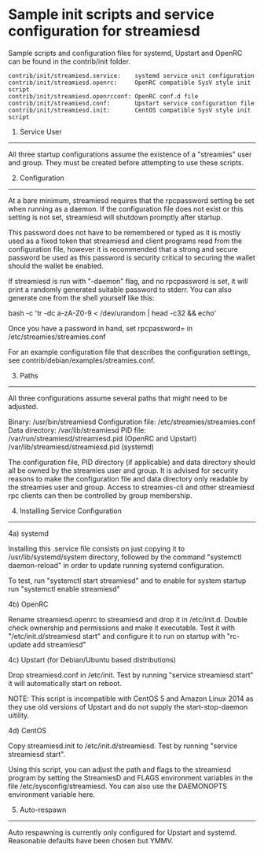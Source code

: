 Sample init scripts and service configuration for streamiesd
==========================================================

Sample scripts and configuration files for systemd, Upstart and OpenRC
can be found in the contrib/init folder.

    contrib/init/streamiesd.service:    systemd service unit configuration
    contrib/init/streamiesd.openrc:     OpenRC compatible SysV style init script
    contrib/init/streamiesd.openrcconf: OpenRC conf.d file
    contrib/init/streamiesd.conf:       Upstart service configuration file
    contrib/init/streamiesd.init:       CentOS compatible SysV style init script

1. Service User
---------------------------------

All three startup configurations assume the existence of a "streamies" user
and group.  They must be created before attempting to use these scripts.

2. Configuration
---------------------------------

At a bare minimum, streamiesd requires that the rpcpassword setting be set
when running as a daemon.  If the configuration file does not exist or this
setting is not set, streamiesd will shutdown promptly after startup.

This password does not have to be remembered or typed as it is mostly used
as a fixed token that streamiesd and client programs read from the configuration
file, however it is recommended that a strong and secure password be used
as this password is security critical to securing the wallet should the
wallet be enabled.

If streamiesd is run with "-daemon" flag, and no rpcpassword is set, it will
print a randomly generated suitable password to stderr.  You can also
generate one from the shell yourself like this:

bash -c 'tr -dc a-zA-Z0-9 < /dev/urandom | head -c32 && echo'

Once you have a password in hand, set rpcpassword= in /etc/streamies/streamies.conf

For an example configuration file that describes the configuration settings,
see contrib/debian/examples/streamies.conf.

3. Paths
---------------------------------

All three configurations assume several paths that might need to be adjusted.

Binary:              /usr/bin/streamiesd
Configuration file:  /etc/streamies/streamies.conf
Data directory:      /var/lib/streamiesd
PID file:            /var/run/streamiesd/streamiesd.pid (OpenRC and Upstart)
                     /var/lib/streamiesd/streamiesd.pid (systemd)

The configuration file, PID directory (if applicable) and data directory
should all be owned by the streamies user and group.  It is advised for security
reasons to make the configuration file and data directory only readable by the
streamies user and group.  Access to streamies-cli and other streamiesd rpc clients
can then be controlled by group membership.

4. Installing Service Configuration
-----------------------------------

4a) systemd

Installing this .service file consists on just copying it to
/usr/lib/systemd/system directory, followed by the command
"systemctl daemon-reload" in order to update running systemd configuration.

To test, run "systemctl start streamiesd" and to enable for system startup run
"systemctl enable streamiesd"

4b) OpenRC

Rename streamiesd.openrc to streamiesd and drop it in /etc/init.d.  Double
check ownership and permissions and make it executable.  Test it with
"/etc/init.d/streamiesd start" and configure it to run on startup with
"rc-update add streamiesd"

4c) Upstart (for Debian/Ubuntu based distributions)

Drop streamiesd.conf in /etc/init.  Test by running "service streamiesd start"
it will automatically start on reboot.

NOTE: This script is incompatible with CentOS 5 and Amazon Linux 2014 as they
use old versions of Upstart and do not supply the start-stop-daemon uitility.

4d) CentOS

Copy streamiesd.init to /etc/init.d/streamiesd. Test by running "service streamiesd start".

Using this script, you can adjust the path and flags to the streamiesd program by
setting the StreamiesD and FLAGS environment variables in the file
/etc/sysconfig/streamiesd. You can also use the DAEMONOPTS environment variable here.

5. Auto-respawn
-----------------------------------

Auto respawning is currently only configured for Upstart and systemd.
Reasonable defaults have been chosen but YMMV.
